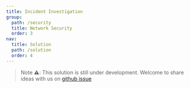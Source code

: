 ```yaml
---
title: Incident Investigation
group:
  path: /security
  title: Network Security
  order: 3
nav:
  title: Solution
  path: /solution
  order: 4
---
```


> Note ⚠️: This solution is still under development. Welcome to share ideas with us on [github issue](https://github.com/antvis/Graphin/issues/211)

<!-- <code src='./index.tsx'> -->
